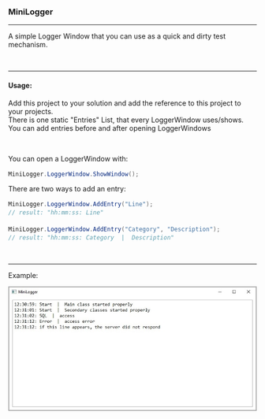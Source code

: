 ### MiniLogger

----

A simple Logger Window that you can use as a quick and dirty test mechanism.

&nbsp;

----

#### Usage:

Add this project to your solution and add the reference to this project to your projects. <br>
There is one static "Entries" List, that every LoggerWindow uses/shows. <br>
You can add entries before and after opening LoggerWindows

&nbsp;

You can open a LoggerWindow with:

```c#
MiniLogger.LoggerWindow.ShowWindow();
```

There are two ways to add an entry:

```c#
MiniLogger.LoggerWindow.AddEntry("Line");
// result: "hh:mm:ss: Line"

MiniLogger.LoggerWindow.AddEntry("Category", "Description");
// result: "hh:mm:ss: Category  |  Description"
```

&nbsp;

----

Example:

![ExampleImage](https://github.com/EpsilonDeltaCode/MiniLogger/blob/master/MiniLoggerExample.jpg)
